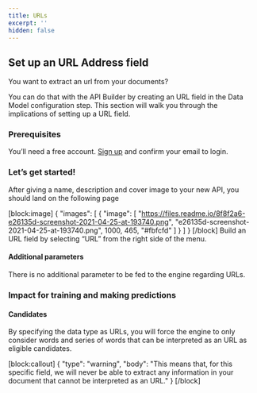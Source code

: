 ```yaml
---
title: URLs
excerpt: ''
hidden: false
---
```

## Set up an URL Address field


You want to extract an url from your documents?


You can do that with the API Builder by creating an URL field in the Data Model configuration step. This section will walk you through the implications of setting up a URL field.



### Prerequisites


You’ll need a free account. [Sign up](https://platform.mindee.com) and confirm your email to login.


### Let’s get started! 

After giving a name, description and cover image to your new API, you should land on the following page


[block:image]
{
  "images": [
    {
      "image": [
        "https://files.readme.io/8f8f2a6-e26135d-screenshot-2021-04-25-at-193740.png",
        "e26135d-screenshot-2021-04-25-at-193740.png",
        1000,
        465,
        "#fbfcfd"
      ]
    }
  ]
}
[/block]
Build an URL field by selecting “URL” from the right side of the menu.



#### Additional parameters

There is no additional parameter to be fed to the engine regarding URLs.




### Impact for training and making predictions


#### Candidates


By specifying the data type as URLs, you will force the engine to only consider words and series of words that can be interpreted as an URL as eligible candidates.


[block:callout]
{
  "type": "warning",
  "body": "This means that, for this specific field, we will never be able to extract any information in your document that cannot be interpreted as an URL."
}
[/block]